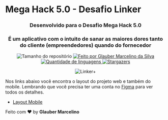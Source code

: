 # Mega Hack 5.0 - Desafio Linker

<h3 align="center">Desenvolvido para o Desafio Mega Hack 5.0</h3>
<h3 align="center">É um aplicativo com o intuito de sanar as maiores dores tanto do cliente (empreendedores) quando do fornecedor</h3>

<p align="center">
  <img alt="Tamanho do repositório" src="https://img.shields.io/github/repo-size/glaubermarcelino/megahack5.0">
  
  <a href="https://www.instagram.com/ian_1408/">
    <img alt="Feito por Glauber Marcelino da Silva" src="https://img.shields.io/badge/made%20by-Glauber%20Marcelino-%2304D361">
  </a>
  
  <a href="https://github.com/IanTorquato/Happy-Rocketseat-NLW/search?l=typescript">
    <img alt="Quantidade de linguagens" src="https://img.shields.io/github/languages/count/glaubermarcelino/megahack5.0">
  </a>
  
  <a href="https://github.com/IanTorquato/Happy-Rocketseat-NLW/stargazers">
    <img alt="Stargazers" src="https://img.shields.io/github/stars/glaubermarcelino/megahack5.0">
  </a>
</p>

<p align="center"> <img src="https://github.com/glaubermarcelino/megahack5.0/blob/main/screens/Linker%2B.gif?raw=true" alt="Linker+" /> </p>



Nos links abaixo você encontra o layout do projeto web e também do mobile. Lembrando que você precisa ter uma conta no [Figma](http://figma.com/) para ver todos os detalhes.

- [Layout Mobile](https://www.figma.com/file/ejbKSMUcwOMK1WVxoSLofy/Linker---%23somosn%C3%B3s-(Copy)?node-id=1%3A428)

Feito com ♥ by <strong>Glauber Marcelino</strong>
